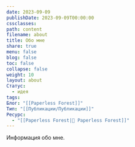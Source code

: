 ```yaml
---
date: 2023-09-09
publishDate: 2023-09-09T00:00:00
cssclasses: 
path: content
filename: about
title: Обо мне
share: true
menu: false
blog: false
toc: false
collapse: false
weight: 10
layout: about
Статус:
  - идея
tags: 
Блог: "[[Paperless Forest]]"
Тип: "[[Публикации/Публикации]]"
Ресурс:
  - "[[Paperless Forest|🌱 Paperless Forest]]"
---
```


Информация обо мне. 